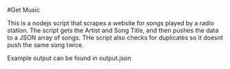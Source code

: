 #Get Music

This is a nodejs script that scrapes a website for songs played by a radio station. The script gets the Artist and Song Title, and then pushes the data to a JSON array of songs. THe script also checks for duplicates so it doesnt push the same song twice. 

Example output can be found in output.json